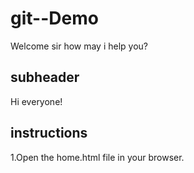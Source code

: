 # git--Demo
Welcome sir how may i help you?
## subheader
Hi everyone!
## instructions
1.Open the home.html file in your browser.